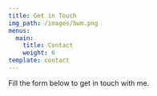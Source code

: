 ```yaml
---
title: Get in Touch
img_path: /images/hwm.png
menus:
  main:
    title: Contact
    weight: 6
template: contact
---
```


Fill the form below to get in touch with me.
